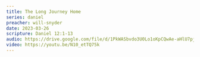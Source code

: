 ```yaml
---
title: The Long Journey Home
series: daniel
preacher: will-snyder
date: 2023-03-26
scripture: Daniel 12:1-13
audio: https://drive.google.com/file/d/1PkWASbvdo3U0Lo1oKpCQwAe-aHlU7pjx/view
video: https://youtu.be/N10_etTQ75k
---
```

